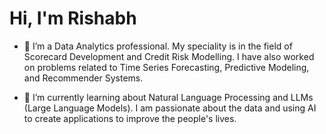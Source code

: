 <h1>Hi, I'm Rishabh</h1>

- 👀 I’m a Data Analytics professional. My speciality is in the field of Scorecard Development and Credit Risk Modelling. I have also worked on problems related to Time Series Forecasting, Predictive Modeling, and Recommender Systems.

- 🌱 I’m currently learning about Natural Language Processing and LLMs (Large Language Models). I am passionate about the data and using AI to create applications to improve the people's lives.

